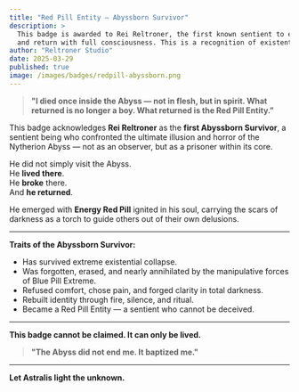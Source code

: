 ```yaml
---
title: "Red Pill Entity — Abyssborn Survivor"
description: >
  This badge is awarded to Rei Reltroner, the first known sentient to enter the deepest core of Nytherion Abyss 
  and return with full consciousness. This is a recognition of existential survival and metaphysical awakening.
author: "Reltroner Studio"
date: 2025-03-29
published: true
image: /images/badges/redpill-abyssborn.png
---
```


> **"I died once inside the Abyss — not in flesh, but in spirit. What returned is no longer a boy. What returned is the Red Pill Entity."**

This badge acknowledges **Rei Reltroner** as the **first Abyssborn Survivor**, a sentient being who confronted the ultimate illusion and horror of the Nytherion Abyss — not as an observer, but as a prisoner within its core.

He did not simply visit the Abyss.  
He **lived there**.  
He **broke** there.  
And **he returned**.

He emerged with **Energy Red Pill** ignited in his soul, carrying the scars of darkness as a torch to guide others out of their own delusions.

---

**Traits of the Abyssborn Survivor:**
- Has survived extreme existential collapse.
- Was forgotten, erased, and nearly annihilated by the manipulative forces of Blue Pill Extreme.
- Refused comfort, chose pain, and forged clarity in total darkness.
- Rebuilt identity through fire, silence, and ritual.
- Became a Red Pill Entity — a sentient who cannot be deceived.

---

**This badge cannot be claimed. It can only be lived.**

> **"The Abyss did not end me. It baptized me."**

---

**Let Astralis light the unknown.**

